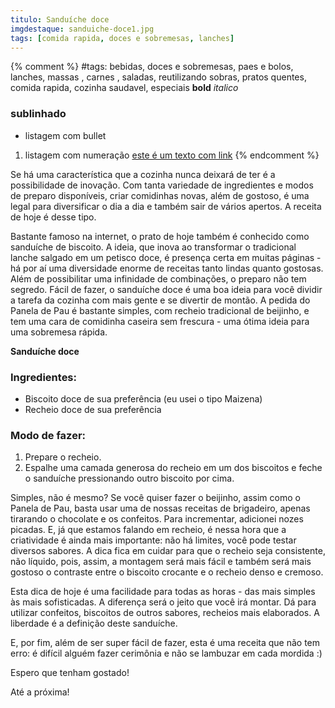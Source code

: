 ```yaml
---
titulo: Sanduíche doce
imgdestaque: sanduiche-doce1.jpg
tags: [comida rapida, doces e sobremesas, lanches]
---
```

{% comment %}
#tags: bebidas, doces e sobremesas, paes e bolos, lanches, massas , carnes , saladas, reutilizando sobras, pratos quentes, comida rapida, cozinha saudavel, especiais
**bold**
*italico*
### sublinhado
* listagem com bullet
1. listagem com numeração
[este é um texto com link](https://www.enderecodolink.com)
{% endcomment %}

Se há uma característica que a cozinha nunca deixará de ter é a possibilidade de inovação. Com tanta variedade de ingredientes e modos de preparo disponíveis, criar comidinhas novas, além de gostoso, é uma legal para diversificar o dia a dia e também sair de vários apertos. A receita de hoje é desse tipo.

Bastante famoso na internet, o prato de hoje também é conhecido como sanduíche de biscoito. A ideia, que inova ao transformar o tradicional lanche salgado em um petisco doce, é presença certa em muitas páginas - há por aí uma diversidade enorme de receitas tanto lindas quanto gostosas. Além de possibilitar uma infinidade de combinações, o preparo não tem segredo. Fácil de fazer, o sanduíche doce é uma boa ideia para você dividir a tarefa da cozinha com mais gente e se divertir de montão. A pedida do Panela de Pau é bastante simples, com recheio tradicional de beijinho, e tem uma cara de comidinha caseira sem frescura - uma ótima ideia para uma sobremesa rápida.

**Sanduíche doce**

### Ingredientes:

* Biscoito doce de sua preferência (eu usei o tipo Maizena)
* Recheio doce de sua preferência

### Modo de fazer:

1. Prepare o recheio. 
2. Espalhe uma camada generosa do recheio em um dos biscoitos e feche o sanduíche pressionando outro biscoito por cima.

Simples, não é mesmo? Se você quiser fazer o beijinho, assim como o Panela de Pau, basta usar uma de nossas receitas de brigadeiro, apenas tirarando o chocolate e os confeitos. Para incrementar, adicionei nozes picadas. E, já que estamos falando em recheio, é nessa hora que a criatividade é ainda mais importante: não há limites, você pode testar diversos sabores. A dica fica em cuidar para que o recheio seja consistente, não líquido, pois, assim, a montagem será mais fácil e também será mais gostoso o contraste entre o biscoito crocante e o recheio denso e cremoso. 

Esta dica de hoje é uma facilidade para todas as horas - das mais simples às mais sofisticadas. A diferença será o jeito que você irá montar. Dá para utilizar confeitos, biscoitos de outros sabores, recheios mais elaborados. A liberdade é a definição deste sanduíche. 

E, por fim, além de ser super fácil de fazer, esta é uma receita que não tem erro: é difícil alguém fazer cerimônia e não se lambuzar em cada mordida :)

Espero que tenham gostado!

Até a próxima!